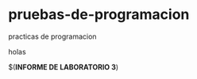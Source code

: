 # pruebas-de-programacion
 practicas de programacion


holas

   
$$(\textbf{INFORME DE LABORATORIO 3})$
